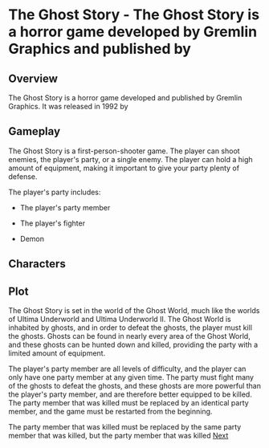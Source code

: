 # The Ghost Story - The Ghost Story is a horror game developed by Gremlin Graphics and published by                                                       
  

## Overview

The Ghost Story is a horror game developed and published by Gremlin Graphics. It was released in 1992 by                                               

## Gameplay

The Ghost Story is a first-person-shooter game. The player can shoot enemies, the player's party, or a single enemy. The player can hold a high amount of equipment, making it important to give your party plenty of defense.

The player's party includes:

*   The player's party member

*   The player's fighter

*   Demon

## Characters

###                                                

## Plot

The Ghost Story is set in the world of the Ghost World, much like the worlds of Ultima Underworld and Ultima Underworld II. The Ghost World is inhabited by ghosts, and in order to defeat the ghosts, the player must kill the ghosts. Ghosts can be found in nearly every area of the Ghost World, and these ghosts can be hunted down and killed, providing the party with a limited amount of equipment.

The player's party member are all levels of difficulty, and the player can only have one party member at any given time. The party must fight many of the ghosts to defeat the ghosts, and these ghosts are more powerful than the player's party member, and are therefore better equipped to be killed. The party member that was killed must be replaced by an identical party member, and the game must be restarted from the beginning.

The party member that was killed must be replaced by the same party member that was killed, but the party member that was killed
[Next](276.md)